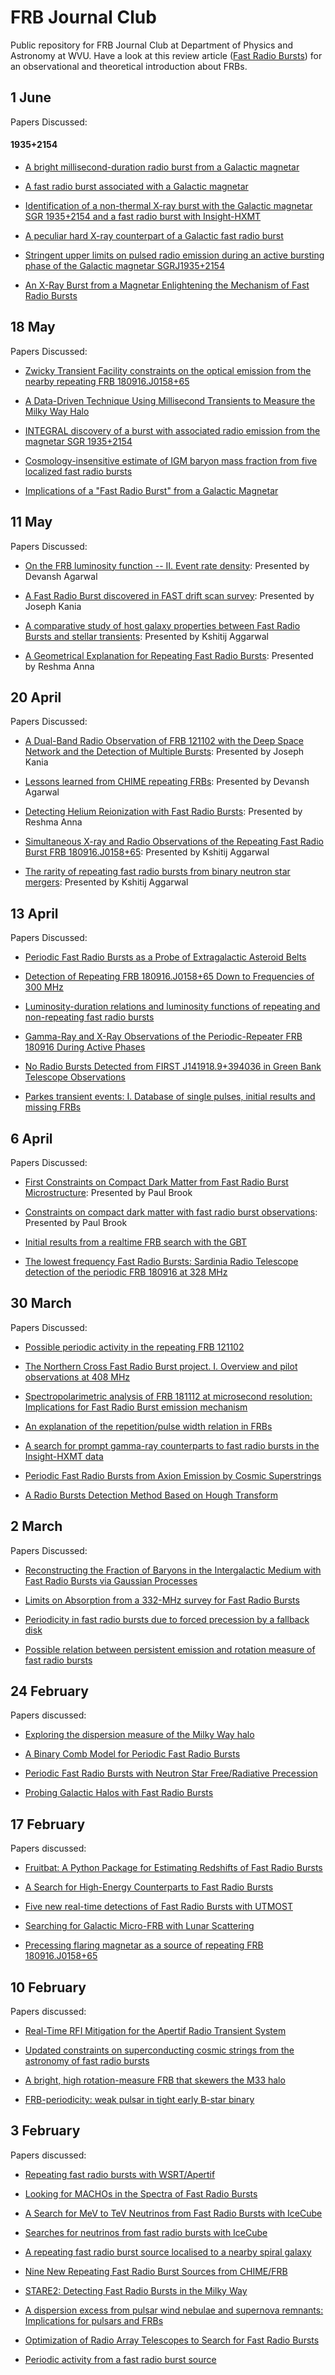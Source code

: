# FRB Journal Club

Public repository for FRB Journal Club at Department of Physics and Astronomy at WVU. Have a look at this review article ([Fast Radio Bursts](https://arxiv.org/abs/1904.07947)) for an observational and theoretical introduction about FRBs.  

<h2>1 June</h2>
Papers Discussed:

<h4> 1935+2154 </h4>

* [A bright millisecond-duration radio burst from a Galactic magnetar](https://arxiv.org/abs/2005.10324)

* [A fast radio burst associated with a Galactic magnetar](https://arxiv.org/abs/2005.10828)

* [Identification of a non-thermal X-ray burst with the Galactic magnetar SGR 1935+2154 and a fast radio burst with Insight-HXMT](https://arxiv.org/abs/2005.11071)

* [A peculiar hard X-ray counterpart of a Galactic fast radio burst](https://arxiv.org/abs/2005.11178)

* [Stringent upper limits on pulsed radio emission during an active bursting phase of the Galactic magnetar SGRJ1935+2154](https://arxiv.org/abs/2005.11479)

* [An X-Ray Burst from a Magnetar Enlightening the Mechanism of Fast Radio Bursts](https://arxiv.org/abs/2005.12164)



<h2>18 May</h2>
Papers Discussed:

* [Zwicky Transient Facility constraints on the optical emission from the nearby repeating FRB 180916.J0158+65](https://arxiv.org/abs/2005.06273)

* [A Data-Driven Technique Using Millisecond Transients to Measure the Milky Way Halo](https://arxiv.org/abs/2005.06256)

* [INTEGRAL discovery of a burst with associated radio emission from the magnetar SGR 1935+2154](https://arxiv.org/abs/2005.06335)

* [Cosmology-insensitive estimate of IGM baryon mass fraction from five localized fast radio bursts](https://arxiv.org/abs/2004.08393)

* [Implications of a "Fast Radio Burst" from a Galactic Magnetar](https://arxiv.org/abs/2005.05283)


<h2>11 May</h2>

Papers Discussed:

* [On the FRB luminosity function -- II. Event rate density](https://arxiv.org/abs/2003.04848): Presented by Devansh Agarwal

* [A Fast Radio Burst discovered in FAST drift scan survey](https://arxiv.org/abs/2004.14029): Presented by Joseph Kania

* [A comparative study of host galaxy properties between Fast Radio Bursts and stellar transients](https://arxiv.org/abs/2005.02371): Presented by Kshitij Aggarwal

* [A Geometrical Explanation for Repeating Fast Radio Bursts](https://arxiv.org/abs/2004.11223): Presented by Reshma Anna


<h2>20 April</h2>

Papers Discussed:

* [A Dual-Band Radio Observation of FRB 121102 with the Deep Space Network and the Detection of Multiple Bursts](https://arxiv.org/abs/2004.06845): Presented by Joseph Kania

* [Lessons learned from CHIME repeating FRBs](https://arxiv.org/abs/2003.12581): Presented by Devansh Agarwal

* [Detecting Helium Reionization with Fast Radio Bursts](https://arxiv.org/abs/2001.11517): Presented by Reshma Anna

* [Simultaneous X-ray and Radio Observations of the Repeating Fast Radio Burst FRB 180916.J0158+65](https://arxiv.org/abs/2004.06082): Presented by Kshitij Aggarwal

* [The rarity of repeating fast radio bursts from binary neutron star mergers](https://arxiv.org/abs/2003.01919): Presented by Kshitij Aggarwal


<h2>13 April</h2>

Papers Discussed:

* [Periodic Fast Radio Bursts as a Probe of Extragalactic Asteroid Belts](https://arxiv.org/abs/2003.04644)

* [Detection of Repeating FRB 180916.J0158+65 Down to Frequencies of 300 MHz](https://arxiv.org/abs/2004.02862)

* [Luminosity-duration relations and luminosity functions of repeating and non-repeating fast radio bursts](https://arxiv.org/abs/2004.02079)

* [Gamma-Ray and X-Ray Observations of the Periodic-Repeater FRB 180916 During Active Phases](https://arxiv.org/abs/2004.03676)

* [No Radio Bursts Detected from FIRST J141918.9+394036 in Green Bank Telescope Observations](https://iopscience.iop.org/article/10.3847/2515-5172/ab8736)

* [Parkes transient events: I. Database of single pulses, initial results and missing FRBs](https://arxiv.org/abs/2004.04601)


<h2>6 April</h2>

Papers Discussed:

* [First Constraints on Compact Dark Matter from Fast Radio Burst Microstructure](https://arxiv.org/abs/2002.12533): Presented by Paul Brook

* [Constraints on compact dark matter with fast radio burst observations](https://arxiv.org/abs/2003.13349): Presented by Paul Brook

* [Initial results from a realtime FRB search with the GBT](https://arxiv.org/abs/2003.14272)

* [The lowest frequency Fast Radio Bursts: Sardinia Radio Telescope detection of the periodic FRB 180916 at 328 MHz](https://arxiv.org/abs/2003.12748)


<h2>30 March</h2>

Papers Discussed:

* [Possible periodic activity in the repeating FRB 121102](https://arxiv.org/abs/2003.03596)

* [The Northern Cross Fast Radio Burst project. I. Overview and pilot observations at 408 MHz](https://arxiv.org/abs/2003.04317)

* [Spectropolarimetric analysis of FRB 181112 at microsecond resolution: Implications for Fast Radio Burst emission mechanism](https://arxiv.org/abs/2002.12539)

* [An explanation of the repetition/pulse width relation in FRBs](https://arxiv.org/abs/2003.11930)

* [A search for prompt gamma-ray counterparts to fast radio bursts in the Insight-HXMT data](https://arxiv.org/abs/2003.10889)

* [Periodic Fast Radio Bursts from Axion Emission by Cosmic Superstrings](https://arxiv.org/abs/2003.07275)

* [A Radio Bursts Detection Method Based on Hough Transform](https://arxiv.org/abs/1904.11618)



<h2>2 March</h2>

Papers Discussed:

* [Reconstructing the Fraction of Baryons in the Intergalactic Medium with Fast Radio Bursts via Gaussian Processes](https://arxiv.org/abs/2002.10189)

* [Limits on Absorption from a 332-MHz survey for Fast Radio Bursts](https://arxiv.org/abs/2002.11178)

* [Periodicity in fast radio bursts due to forced precession by a fallback disk](https://arxiv.org/abs/2002.10265)

* [Possible relation between persistent emission and rotation measure of fast radio bursts](https://arxiv.org/abs/2001.10761)


<h2>24 February</h2>

Papers discussed:

* [Exploring the dispersion measure of the Milky Way halo](https://arxiv.org/abs/2001.11105)

* [A Binary Comb Model for Periodic Fast Radio Bursts](https://arxiv.org/abs/2002.08297)

* [Periodic Fast Radio Bursts with Neutron Star Free/Radiative Precession](https://arxiv.org/abs/2002.05752)

* [Probing Galactic Halos with Fast Radio Bursts](https://arxiv.org/abs/1901.11051)



<h2>17 February</h2>

Papers discussed:

* [Fruitbat: A Python Package for Estimating Redshifts of Fast Radio Bursts](https://arxiv.org/abs/1905.04294)

* [A Search for High-Energy Counterparts to Fast Radio Bursts](https://arxiv.org/abs/1905.06818)

* [Five new real-time detections of Fast Radio Bursts with UTMOST](https://arxiv.org/abs/1905.02293)

* [Searching for Galactic Micro-FRB with Lunar Scattering](https://arxiv.org/abs/2002.03506)

* [Precessing flaring magnetar as a source of repeating FRB 180916.J0158+65](https://arxiv.org/abs/2002.04595)


<h2>10 February</h2>

Papers discussed:

* [Real-Time RFI Mitigation for the Apertif Radio Transient System](https://arxiv.org/abs/2001.03389)

* [Updated constraints on superconducting cosmic strings from the astronomy of fast radio bursts](https://arxiv.org/abs/2001.11149)

* [A bright, high rotation-measure FRB that skewers the M33 halo](https://arxiv.org/abs/2002.01399)

* [FRB-periodicity: weak pulsar in tight early B-star binary](https://arxiv.org/abs/2002.01920)


<h2>3 February</h2>

Papers discussed:

* [Repeating fast radio bursts with WSRT/Apertif](https://arxiv.org/abs/1912.12217)

* [Looking for MACHOs in the Spectra of Fast Radio Bursts](https://arxiv.org/abs/1912.07620)

* [A Search for MeV to TeV Neutrinos from Fast Radio Bursts with IceCube](https://arxiv.org/abs/1908.09997)

* [Searches for neutrinos from fast radio bursts with IceCube](https://arxiv.org/abs/1909.00078)

* [A repeating fast radio burst source localised to a nearby spiral galaxy](https://arxiv.org/abs/2001.02222)

* [Nine New Repeating Fast Radio Burst Sources from CHIME/FRB](https://arxiv.org/abs/2001.03595)

* [STARE2: Detecting Fast Radio Bursts in the Milky Way](https://arxiv.org/abs/2001.05077)

* [A dispersion excess from pulsar wind nebulae and supernova remnants: Implications for pulsars and FRBs](https://arxiv.org/abs/2001.06019)

* [Optimization of Radio Array Telescopes to Search for Fast Radio Bursts](https://arxiv.org/abs/2001.06526)

* [Periodic activity from a fast radio burst source](https://arxiv.org/abs/2001.10275)

